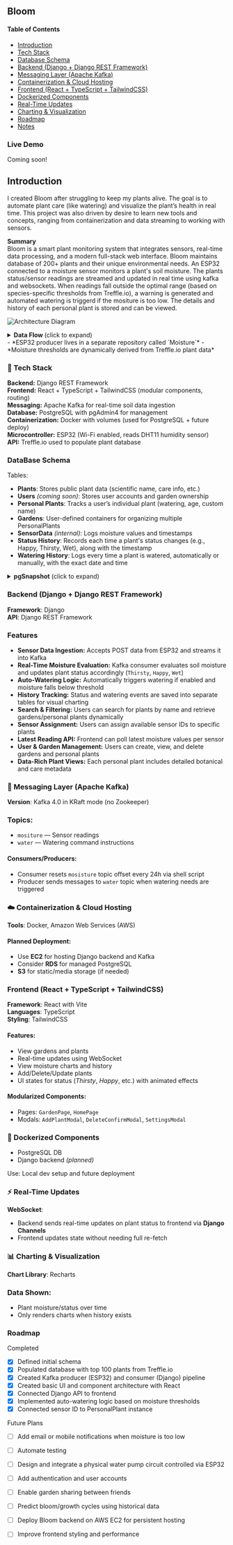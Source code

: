 ## Bloom
#### Table of Contents
- [Introduction](#introduction)
- [Tech Stack](#tech-stack) 
- [Database Schema](#database-schema)
- [Backend (Django + Django REST Framework)](#backend-django--django-rest-framework)
- [Messaging Layer (Apache Kafka)](#messaging-layer-apache-kafka)
- [Containerization & Cloud Hosting](#containerization--cloud-hosting)
- [Frontend (React + TypeScript + TailwindCSS)](#frontend-react--typescript--tailwindcss)
- [Dockerized Components](#dockerized-components)
- [Real-Time Updates](#real-time-updates)
- [Charting & Visualization](#charting--visualization)
- [Roadmap](#roadmap)
- [Notes](#notes)

### Live Demo
Coming soon! 


## Introduction

I created Bloom after struggling to keep my plants alive. The goal is to automate plant care (like watering) and visualize the plant’s health in real time. This project was also driven by desire to learn new tools and concepts, ranging from containerization and data streaming to working with sensors. 

**Summary**  
Bloom is a smart plant monitoring system that integrates sensors, real-time data processing, and a modern full-stack web interface. Bloom maintains database of 200+ plants and their unique environmental needs. An ESP32 connected to a moisture sensor monitors a plant's soil moisture. The plants status/sensor readings are streamed and updated in real time using kafka and websockets. When readings fall outside the optimal range (based on species-specific thresholds from Treffle.io), a warning is generated and automated watering is triggerd if the mositure is too low. The details and history of each personal plant is stored and can be viewed.

![Architecture Diagram](images/bloomFlowchart.png)

<details>
<summary><strong>Data Flow </strong> (click to expand)</summary>

![Architecture Diagram](images/bloomDataflow.png)

</details>
- *ESP32 producer lives in a separate repository called `Moisture`*
- *Moisture thresholds are dynamically derived from Treffle.io plant data*

### 🌱  Tech Stack 

**Backend:** Django REST Framework  
**Frontend:** React + TypeScript + TailwindCSS (modular components, routing)  
**Messaging:** Apache Kafka for real-time soil data ingestion  
**Database:** PostgreSQL with pgAdmin4 for management  
**Containerization:** Docker with volumes (used for PostgreSQL + future deploy)  
**Microcontroller:** ESP32 (Wi-Fi enabled, reads DHT11 humidity sensor)  
**API:** Treffle.io used to populate plant database

### DataBase Schema

Tables:
- **Plants**: Stores public plant data (scientific name, care info, etc.)
- **Users** *(coming soon)*: Stores user accounts and garden ownership
- **Personal Plants**: Tracks a user’s individual plant (watering, age, custom name)
- **Gardens**: User-defined containers for organizing multiple PersonalPlants
- **SensorData** *(internal)*: Logs moisture values and timestamps
- **Status History**: Records each time a plant's status changes (e.g., Happy, Thirsty, Wet), along with the timestamp
- **Watering History**: Logs every time a plant is watered, automatically or manually, with the exact date and time


<details>
<summary><strong>pgSnapshot</strong> (click to expand)</summary>

![databaseSnapshot](images/pgSnapshot.png)isture thresholds are dynamically derived from Treffle.io plant data*

</details>


### Backend (Django + Django REST Framework)

**Framework**: Django  
**API**: Django REST Framework

### Features

- **Sensor Data Ingestion:** Accepts POST data from ESP32 and streams it into Kafka
- **Real-Time Moisture Evaluation:** Kafka consumer evaluates soil moisture and updates plant status accordingly (`Thirsty`, `Happy`, `Wet`)
- **Auto-Watering Logic:** Automatically triggers watering if enabled and moisture falls below threshold
- **History Tracking:** Status and watering events are saved into separate tables for visual charting
- **Search & Filtering:** Users can search for plants by name and retrieve gardens/personal plants dynamically
- **Sensor Assignment:** Users can assign available sensor IDs to specific plants
- **Latest Reading API:** Frontend can poll latest moisture values per sensor
- **User & Garden Management:** Users can create, view, and delete gardens and personal plants
- **Data-Rich Plant Views:** Each personal plant includes detailed botanical and care metadata


### 📡 Messaging Layer (Apache Kafka)

**Version**: Kafka 4.0 in KRaft mode (no Zookeeper)

### Topics:
- `mositure` — Sensor readings  
- `water` — Watering command instructions  

#### Consumers/Producers:
- Consumer resets `mosisture` topic offset every 24h via shell script  
- Producer sends messages to `water` topic when watering needs are triggered  

### ☁️ Containerization & Cloud Hosting 

**Tools**: Docker, Amazon Web Services (AWS)

#### Planned Deployment:
- Use **EC2** for hosting Django backend and Kafka  
- Consider **RDS** for managed PostgreSQL  
- **S3** for static/media storage (if needed) 


### Frontend (React + TypeScript + TailwindCSS)

**Framework**: React with Vite  
**Languages**: TypeScript  
**Styling**: TailwindCSS

#### Features:
- View gardens and plants  
- Real-time updates using WebSocket  
- View moisture charts and history  
- Add/Delete/Update plants  
- UI states for status (*Thirsty*, *Happy*, etc.) with animated effects  

#### Modularized Components:
- Pages: `GardenPage`, `HomePage`  
- Modals: `AddPlantModal`, `DeleteConfirmModal`, `SettingsModal` 

### 🐳 Dockerized Components

- PostgreSQL DB  
- Django backend *(planned)*  

Use: Local dev setup and future deployment  


### ⚡ Real-Time Updates

**WebSocket**:
- Backend sends real-time updates on plant status to frontend via **Django Channels**  
- Frontend updates state without needing full re-fetch 


### 📊 Charting & Visualization

**Chart Library**: Recharts  

### Data Shown:
- Plant moisture/status over time  
- Only renders charts when history exists  


### Roadmap 

Completed
- [x] Defined initial schema
- [x] Populated database with top 100 plants from Treffle.io
- [x] Created Kafka producer (ESP32) and consumer (Django) pipeline
- [x] Created basic UI and component architecture with React
- [x] Connected Django API to frontend
- [x] Implemented auto-watering logic based on moisture thresholds
- [x] Connected sensor ID to PersonalPlant instance

Future Plans
- [ ] Add email or mobile notifications when moisture is too low
- [ ] Automate testing 
- [ ] Design and integrate a physical water pump circuit controlled via ESP32
- [ ] Add authentication and user accounts
- [ ] Enable garden sharing between friends
- [ ] Predict bloom/growth cycles using historical data
- [ ] Deploy Bloom backend on AWS EC2 for persistent hosting
- [ ] Improve frontend styling and performance


